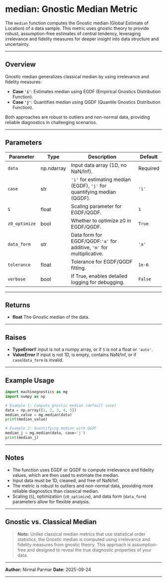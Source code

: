 # median: Gnostic Median Metric

The `median` function computes the Gnostic median (Global Estimate of Location) of a data sample. This metric uses gnostic theory to provide robust, assumption-free estimates of central tendency, leveraging irrelevance and fidelity measures for deeper insight into data structure and uncertainty.

---

## Overview

Gnostic median generalizes classical median by using irrelevance and fidelity measures:

- **Case `'i'`**: Estimates median using EGDF (Empirical Gnostics Distribution Function).
- **Case `'j'`**: Quantifies median using QGDF (Quantile Gnostics Distribution Function).

Both approaches are robust to outliers and non-normal data, providing reliable diagnostics in challenging scenarios.

---

## Parameters

| Parameter       | Type       | Description                                                                  | Default   |
| --------------- | ---------- | ---------------------------------------------------------------------------- | --------- |
| `data`        | np.ndarray | Input data array (1D, no NaN/Inf).                                           | Required  |
| `case`        | str        | `'i'` for estimating median (EGDF), `'j'` for quantifying median (QGDF). | `'i'`   |
| `S`           | float      | Scaling parameter for EGDF/QGDF.                                             | `1`     |
| `z0_optimize` | bool       | Whether to optimize z0 in EGDF/QGDF.                                         | `True`  |
| `data_form`   | str        | Data form for EGDF/QGDF:`'a'` for additive, `'m'` for multiplicative.    | `'a'`   |
| `tolerance`   | float      | Tolerance for EGDF/QGDF fitting.                                             | `1e-6`  |
| `verbose`     | bool       | If True, enables detailed logging for debugging.                             | `False` |

---

## Returns

- **float**
  The Gnostic median of the data.

---

## Raises

- **TypeError**If input is not a numpy array, or if `S` is not a float or `'auto'`.
- **ValueError**
  If input is not 1D, is empty, contains NaN/Inf, or if `case`/`data_form` is invalid.

---

## Example Usage

```python
import machinegnostics as mg
import numpy as np

# Example 1: Compute gnostic median (default case)
data = np.array([1, 2, 3, 4, 5])
median_value = mg.median(data)
print(median_value)

# Example 2: Quantifying median with QGDF
median_j = mg.median(data, case='j')
print(median_j)
```

---

## Notes

- The function uses EGDF or QGDF to compute irrelevance and fidelity values, which are then used to estimate the median.
- Input data must be 1D, cleaned, and free of NaN/Inf.
- The metric is robust to outliers and non-normal data, providing more reliable diagnostics than classical median.
- Scaling (`S`), optimization (`z0_optimize`), and data form (`data_form`) parameters allow for flexible analysis.

---

## Gnostic vs. Classical Median

> **Note:**
> Unlike classical median metrics that use statistical order statistics, the Gnostic median is computed using irrelevance and fidelity measures from gnostic theory. This approach is assumption-free and designed to reveal the true diagnostic properties of your data.

---

**Author:** Nirmal Parmar
**Date:** 2025-09-24

---
